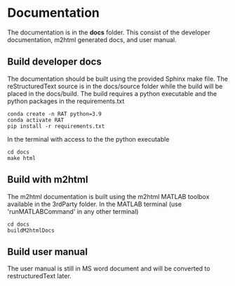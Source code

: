 Documentation
=============
The documentation is in the **docs** folder. This consist of the developer documentation, m2html generated docs, and 
user manual.

Build developer docs
--------------------
The documentation should be built using the provided Sphinx make file. The reStructuredText source is in the docs/source 
folder while the build will be placed in the docs/build. The build requires a python executable and the python packages 
in the requirements.txt 

    conda create -n RAT python=3.9
    conda activate RAT
    pip install -r requirements.txt

In the terminal with access to the the python executable 

    cd docs
    make html

Build with m2html
-----------------
The m2html documentation is built using the m2html MATLAB toolbox available in the 3rdParty folder. In the MATLAB 
terminal (use 'runMATLABCommand' in any other terminal)

    cd docs
    buildM2htmlDocs


Build user manual
-----------------
The user manual is still in MS word document and will be converted to restructuredText later.
 